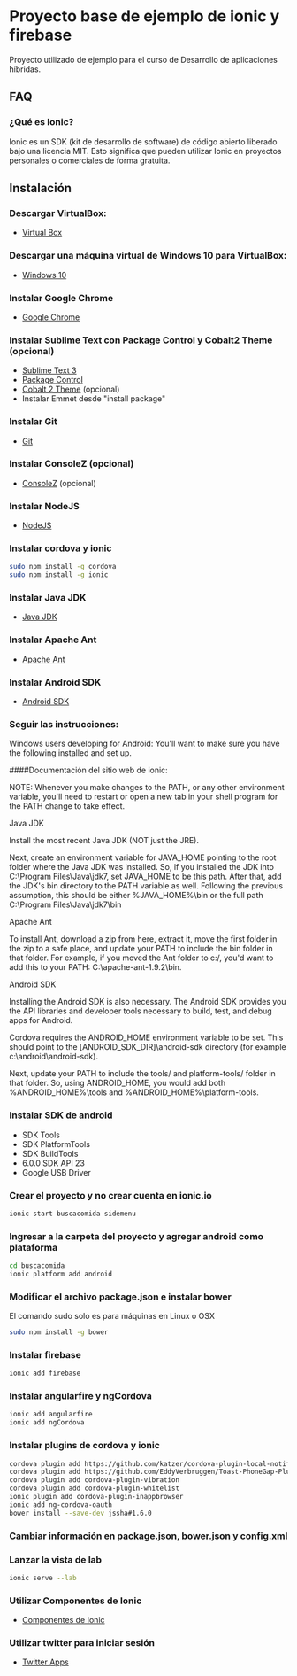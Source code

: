 # Proyecto base de ejemplo de ionic y firebase
Proyecto utilizado de ejemplo para el curso de Desarrollo de aplicaciones híbridas.

## FAQ
### ¿Qué es Ionic?
Ionic es un SDK (kit de desarrollo de software) de código abierto liberado bajo una licencia MIT. Esto significa que pueden utilizar Ionic en proyectos personales o comerciales de forma gratuita.

## Instalación
### Descargar VirtualBox:
* [Virtual Box](https://www.virtualbox.org/wiki/Downloads)

### Descargar una máquina virtual de Windows 10 para VirtualBox:
* [Windows 10](https://developer.microsoft.com/en-us/microsoft-edge/tools/vms/)

### Instalar Google Chrome
* [Google Chrome](http://www.chrome.com)

### Instalar Sublime Text con Package Control y Cobalt2 Theme (opcional)
* [Sublime Text 3](http://sublimetext.com)
* [Package Control](https://packagecontrol.io/installation)
* [Cobalt 2 Theme](http://wesbos.com/cobalt2-theme-sublime-text-2/) (opcional)
* Instalar Emmet desde "install package"

### Instalar Git
* [Git](https://git-scm.com/download/win)

### Instalar ConsoleZ (opcional)
* [ConsoleZ](https://github.com/cbucher/console) (opcional)

### Instalar NodeJS
* [NodeJS](http://nodejs.org/)

### Instalar cordova y ionic

```bash
sudo npm install -g cordova
sudo npm install -g ionic
```

### Instalar Java JDK
* [Java JDK](http://www.oracle.com/technetwork/java/javase/downloads/jdk8-downloads-2133151.html)

### Instalar Apache Ant
* [Apache Ant](http://ant.apache.org/bindownload.cgi)

### Instalar Android SDK

* [Android SDK](https://developer.android.com/studio/index.html)
### Seguir las instrucciones:
Windows users developing for Android: You'll want to make sure you have the following installed and set up.

####Documentación del sitio web de ionic:

NOTE: Whenever you make changes to the PATH, or any other environment variable, you'll need to restart or open a new tab in your shell program for the PATH change to take effect.

Java JDK

Install the most recent Java JDK (NOT just the JRE).

Next, create an environment variable for JAVA_HOME pointing to the root folder where the Java JDK was installed. So, if you installed the JDK into C:\Program Files\Java\jdk7, set JAVA_HOME to be this path. After that, add the JDK's bin directory to the PATH variable as well. Following the previous assumption, this should be either %JAVA_HOME%\bin or the full path C:\Program Files\Java\jdk7\bin

Apache Ant

To install Ant, download a zip from here, extract it, move the first folder in the zip to a safe place, and update your PATH to include the bin folder in that folder. For example, if you moved the Ant folder to c:/, you'd want to add this to your PATH: C:\apache-ant-1.9.2\bin.

Android SDK

Installing the Android SDK is also necessary. The Android SDK provides you the API libraries and developer tools necessary to build, test, and debug apps for Android.

Cordova requires the ANDROID_HOME environment variable to be set. This should point to the [ANDROID_SDK_DIR]\android-sdk directory (for example c:\android\android-sdk).

Next, update your PATH to include the tools/ and platform-tools/ folder in that folder. So, using ANDROID_HOME, you would add both %ANDROID_HOME%\tools and %ANDROID_HOME%\platform-tools.

### Instalar SDK de android

* SDK Tools
* SDK PlatformTools
* SDK BuildTools
* 6.0.0 SDK API 23
* Google USB Driver

### Crear el proyecto y no crear cuenta en ionic.io
```bash
ionic start buscacomida sidemenu
```

### Ingresar a la carpeta del proyecto y agregar android como plataforma
```bash
cd buscacomida
ionic platform add android
```

### Modificar el archivo package.json e instalar bower
El comando sudo solo es para máquinas en Linux o OSX
```bash
sudo npm install -g bower
```

### Instalar firebase
```bash
ionic add firebase
```

### Instalar angularfire y ngCordova
```bash
ionic add angularfire
ionic add ngCordova
```

### Instalar plugins de cordova y ionic
```bash
cordova plugin add https://github.com/katzer/cordova-plugin-local-notifications.git
cordova plugin add https://github.com/EddyVerbruggen/Toast-PhoneGap-Plugin.git
cordova plugin add cordova-plugin-vibration
cordova plugin add cordova-plugin-whitelist 
ionic plugin add cordova-plugin-inappbrowser
ionic add ng-cordova-oauth
bower install --save-dev jssha#1.6.0
```

### Cambiar información en package.json, bower.json y config.xml

### Lanzar la vista de lab
```bash
ionic serve --lab
```

### Utilizar Componentes de Ionic
* [Componentes de Ionic](http://ionicframework.com/docs/components/)

### Utilizar twitter para iniciar sesión
* [Twitter Apps](https://apps.twitter.com/)

